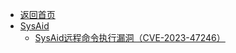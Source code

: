 - [返回首页](/)
- [SysAid](SysAid/)
  - [SysAid远程命令执行漏洞（CVE-2023-47246）](SysAid/SysAid远程命令执行漏洞（CVE-2023-47246）.md)
